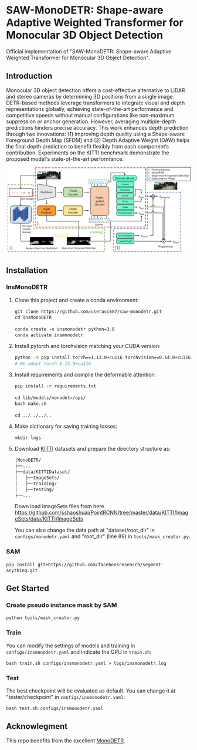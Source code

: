 # SAW-MonoDETR: Shape-aware Adaptive Weighted Transformer for Monocular 3D Object Detection
Official implementation of "SAW-MonoDETR: Shape-aware Adaptive Weighted Transformer for Monocular 3D Object Detection".



## Introduction
Monocular 3D object detection offers a cost-effective alternative to LiDAR and stereo cameras by determining 3D positions from a single image. DETR-based methods leverage transformers to integrate visual and depth representations globally, achieving state-of-the-art performance and competitive speeds without manual configurations like non-maximum suppression or anchor generation. However, averaging multiple-depth predictions hinders precise accuracy. This work enhances depth prediction through two innovations: (1) improving depth quality using a Shape-aware Foreground Depth Map (SFDM) and (2) Depth Adaptive Weight (DAW) helps the final depth prediction to benefit flexibly from each component’s contribution. Experiments on the KITTI benchmark demonstrate the proposed model's state-of-the-art performance.
<div align="center">
  <img src="model.png"/>
</div>


## Installation
### InsMonoDETR
1. Clone this project and create a conda environment:
    ```
    git clone https://github.com/useracc687/saw-monodetr.git
    cd InsMonoDETR

    conda create -n insmonodetr python=3.8
    conda activate insmonodetr
    ```
    
2. Install pytorch and torchvision matching your CUDA version:
    ```bash
    python -m pip install torch==1.13.0+cu116 torchvision==0.14.0+cu116 torchaudio==0.13.0 --extra-index-url https://download.pytorch.org/whl/cu116
    # We adopt torch 1.13.0+cu116
    ```
    
3. Install requirements and compile the deformable attention:
    ```
    pip install -r requirements.txt

    cd lib/models/monodetr/ops/
    bash make.sh
    
    cd ../../../..
    ```
    
4. Make dictionary for saving training losses:
    ```
    mkdir logs
    ```
 
5. Download [KITTI](http://www.cvlibs.net/datasets/kitti/eval_object.php?obj_benchmark=3d) datasets and prepare the directory structure as:
    ```
    │MonoDETR/
    ├──...
    ├──data/KITTIDataset/
    │   ├──ImageSets/
    │   ├──training/
    │   ├──testing/
    ├──...
    ```
    Down load ImageSets files from here
    https://github.com/sshaoshuai/PointRCNN/tree/master/data/KITTI/ImageSets/data/KITTI/ImageSets 
    
    You can also change the data path at "dataset/root_dir" in `configs/monodetr.yaml` and "root_dir" (line 89) in `tools/mask_creator.py`.
### SAM

    pip install git+https://github.com/facebookresearch/segment-anything.git

## Get Started

### Create pseudo instance mask by SAM
    
    python tools/mask_creator.py
    
### Train
You can modify the settings of models and training in `configs/insmonodetr.yaml` and indicate the GPU in `train.sh`:

    bash train.sh configs/insmonodetr.yaml > logs/insmonodetr.log
   
### Test
The best checkpoint will be evaluated as default. You can change it at "tester/checkpoint" in `configs/insmonodetr.yaml`:

    bash test.sh configs/insmonodetr.yaml


## Acknowlegment
This repo benefits from the excellent [MonoDETR](https://github.com/ZrrSkywalker/MonoDETR.git).

<!-- ## Citation
```
to be updated
``` -->

<!-- ## Contact
If you have any questions about this project, please feel free to contact zhangrenrui@pjlab.org.cn. -->
